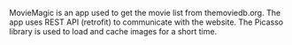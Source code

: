 MovieMagic is an app used to get the movie list from themoviedb.org.
The app uses REST API (retrofit) to communicate with the website.
The Picasso library is used to load and cache images for a short time.
